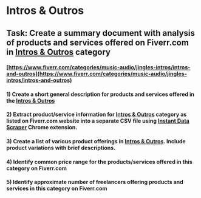 # Intros & Outros
## Task: Create a summary document with analysis of products and services offered on Fiverr.com in [Intros & Outros](https://www.fiverr.com/categories/music-audio/jingles-intros/intros-and-outros) category
#### [https://www.fiverr.com/categories/music-audio/jingles-intros/intros-and-outros](https://www.fiverr.com/categories/music-audio/jingles-intros/intros-and-outros)
#### 1) Create a short general description for products and services offered in the [Intros & Outros](https://www.fiverr.com/categories/music-audio/jingles-intros/intros-and-outros)
#### 2) Extract product/service information for [Intros & Outros](https://www.fiverr.com/categories/music-audio/jingles-intros/intros-and-outros) category as listed on Fiverr.com website into a separate CSV file using [Instant Data Scraper](https://chrome.google.com/webstore/detail/instant-data-scraper/ofaokhiedipichpaobibbnahnkdoiiah) Chrome extension.
#### 3) Create a list of various product offerings in [Intros & Outros](https://www.fiverr.com/categories/music-audio/jingles-intros/intros-and-outros). Include product variations with brief descriptions.
#### 4) Identify common price range for the products/services offered in this category on Fiverr.com
#### 5) Identify approximate number of freelancers offering products and services in this category on Fiverr.com
